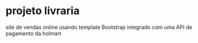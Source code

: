 # projeto livraria
site de vendas online usando template Bootstrap integrado com uma API de pagamento da holmart
